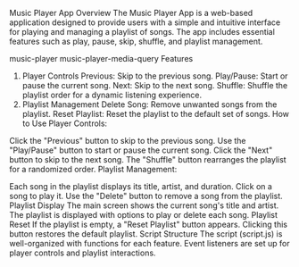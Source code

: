 Music Player App
Overview
The Music Player App is a web-based application designed to provide users with a simple and intuitive interface for playing and managing a playlist of songs. The app includes essential features such as play, pause, skip, shuffle, and playlist management.

music-player music-player-media-query
Features
1. Player Controls
Previous: Skip to the previous song.
Play/Pause: Start or pause the current song.
Next: Skip to the next song.
Shuffle: Shuffle the playlist order for a dynamic listening experience.
2. Playlist Management
Delete Song: Remove unwanted songs from the playlist.
Reset Playlist: Reset the playlist to the default set of songs.
How to Use
Player Controls:

Click the "Previous" button to skip to the previous song.
Use the "Play/Pause" button to start or pause the current song.
Click the "Next" button to skip to the next song.
The "Shuffle" button rearranges the playlist for a randomized order.
Playlist Management:

Each song in the playlist displays its title, artist, and duration.
Click on a song to play it.
Use the "Delete" button to remove a song from the playlist.
Playlist Display
The main screen shows the current song's title and artist.
The playlist is displayed with options to play or delete each song.
Playlist Reset
If the playlist is empty, a "Reset Playlist" button appears.
Clicking this button restores the default playlist.
Script Structure
The script (script.js) is well-organized with functions for each feature.
Event listeners are set up for player controls and playlist interactions.
